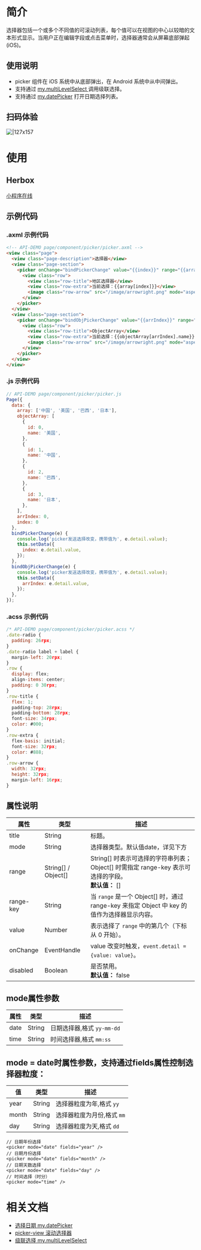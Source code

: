 
# 简介
选择器包括一个或多个不同值的可滚动列表，每个值可以在视图的中心以较暗的文本形式显示。当用户正在编辑字段或点击菜单时，选择器通常会从屏幕底部弹起(iOS)。

## 使用说明

- picker 组件在 iOS 系统中从底部弹出，在 Android 系统中从中间弹出。
- 支持通过 [my.multiLevelSelect ](/mini/api/multi-level-select)调用级联选择。
- 支持通过 [my.datePicker](/mini/api/ui-date) 打开日期选择列表。

## 扫码体验
![|127x157](https://gw.alipayobjects.com/zos/skylark-tools/public/files/6af93644fb19ed9be1d511fe208d4b20.png#align=left&display=inline&height=157&margin=%5Bobject%20Object%5D&originHeight=157&originWidth=127&status=done&style=none&width=127)

# 使用

## Herbox
[小程序在线](https://herbox-embed.alipay.com/s/doc-picker?theme=light&previewZoom=75&chInfo=openhome-doc) 

## 示例代码

### .axml 示例代码
```html
<!-- API-DEMO page/component/picker/picker.axml -->
<view class="page">
  <view class="page-description">选择器</view>
  <view class="page-section">
    <picker onChange="bindPickerChange" value="{{index}}" range="{{array}}">
      <view class="row">
        <view class="row-title">地区选择器</view>
        <view class="row-extra">当前选择：{{array[index]}}</view>
        <image class="row-arrow" src="/image/arrowright.png" mode="aspectFill" />
      </view>
    </picker>
  </view>
  <view class="page-section">
    <picker onChange="bindObjPickerChange" value="{{arrIndex}}" range="{{objectArray}}" range-key="name">
      <view class="row">
        <view class="row-title">ObjectArray</view>
        <view class="row-extra">当前选择：{{objectArray[arrIndex].name}}</view>
        <image class="row-arrow" src="/image/arrowright.png" mode="aspectFill" />
      </view>
    </picker>
  </view>
</view>
```

### .js 示例代码
```javascript
// API-DEMO page/component/picker/picker.js
Page({
  data: {
    array: ['中国', '美国', '巴西', '日本'],
    objectArray: [
      {
        id: 0,
        name: '美国',
      },
      {
        id: 1,
        name: '中国',
      },
      {
        id: 2,
        name: '巴西',
      },
      {
        id: 3,
        name: '日本',
      },
    ],
    arrIndex: 0,
    index: 0
  },
  bindPickerChange(e) {
    console.log('picker发送选择改变，携带值为', e.detail.value);
    this.setData({
      index: e.detail.value,
    });
  },
  bindObjPickerChange(e) {
    console.log('picker发送选择改变，携带值为', e.detail.value);
    this.setData({
      arrIndex: e.detail.value,
    });
  },
});
```

### .acss 示例代码
```javascript
/* API-DEMO page/component/picker/picker.acss */
.date-radio {
  padding: 26rpx;
}
.date-radio label + label {
  margin-left: 20rpx;
}
.row {
  display: flex;
  align-items: center;
  padding: 0 30rpx;
}
.row-title {
  flex: 1;
  padding-top: 28rpx;
  padding-bottom: 28rpx;
  font-size: 34rpx;
  color: #000;
}
.row-extra {
  flex-basis: initial;
  font-size: 32rpx;
  color: #888;
}
.row-arrow {
  width: 32rpx;
  height: 32rpx;
  margin-left: 16rpx;
}
```

## 属性说明
| **属性** | **类型** | **描述** |
| --- | --- | --- |
| title | String | 标题。 |
| mode | String | 选择器类型。默认值date，详见下方 |
| range | String[] / Object[] | String[] 时表示可选择的字符串列表；Object[] 时需指定 range-key 表示可选择的字段。<br />**默认值：** [] |
| range-key | String | 当 `range` 是一个 Object[] 时，通过 range-key 来指定 Object 中 key 的值作为选择器显示内容。 |
| value | Number | 表示选择了 `range` 中的第几个（下标从 0 开始）。 |
| onChange | EventHandle | value 改变时触发，`event.detail = {value: value}`。 |
| disabled | Boolean | 是否禁用。<br />**默认值：** false |

## mode属性参数
| **属性** | **类型** | **描述** |
| --- | --- | --- |
| date | String | 日期选择器,格式 `yy-mm-dd` |
| time | String | 时间选择器,格式 `mm:ss` |

## mode = date时属性参数，支持通过fields属性控制选择器粒度：
| **值** | **类型** | **描述** |
| --- | --- | --- |
| year | String | 选择器粒度为年,格式 `yy` |
| month | String | 选择器粒度为月份,格式 `mm` |
| day | String | 选择器粒度为天,格式 `dd` |	
	
```axml
// 日期年份选择
<picker mode="date" fields="year" />
// 日期月份选择
<picker mode="date" fields="month" />
// 日期天数选择
<picker mode="date" fields="day" />
// 时间选择（时分）
<picker mode="time" />
```


# 相关文档

- [选择日期 my.datePicker](https://opendocs.alipay.com/mini/api/ui-date)<br />
- [picker-view 滚动选择器](https://opendocs.alipay.com/mini/component/picker-view)<br />
- [级联选择 my.multiLevelSelect](https://opendocs.alipay.com/mini/api/multi-level-select)<br />
